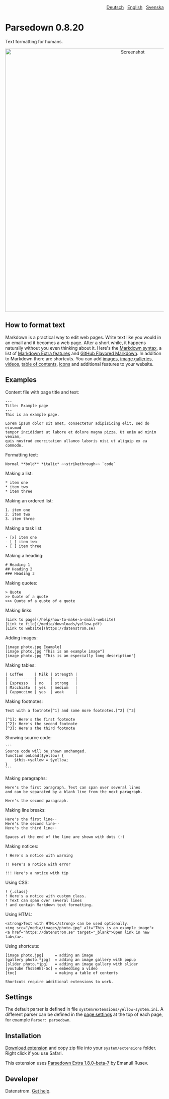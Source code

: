 <p align="right"><a href="README-de.md">Deutsch</a> &nbsp; <a href="README.md">English</a> &nbsp; <a href="README-sv.md">Svenska</a></p>

# Parsedown 0.8.20

Text formatting for humans.

<p align="center"><img src="parsedown-screenshot.png?raw=true" width="795" height="836" alt="Screenshot"></p>

## How to format text

Markdown is a practical way to edit web pages. Write text like you would in an email and it becomes a web page. After a short while, it happens naturally without you even thinking about it. Here's the [Markdown syntax](http://commonmark.org/help/), a list of [Markdown Extra features](https://michelf.ca/projects/php-markdown/extra/) and [GitHub Flavored Markdown](https://help.github.com/en/articles/basic-writing-and-formatting-syntax). In addition to Markdown there are shortcuts. You can add [images](https://github.com/datenstrom/yellow-extensions/tree/master/source/image), [image galleries](https://github.com/datenstrom/yellow-extensions/tree/master/source/gallery), [videos](https://github.com/datenstrom/yellow-extensions/tree/master/source/youtube), [table of contents](https://github.com/datenstrom/yellow-extensions/tree/master/source/toc), [icons](https://github.com/datenstrom/yellow-extensions/tree/master/source/fontawesome) and additional features to your website.

## Examples

Content file with page title and text:

    ---
    Title: Example page
    ---
    This is an example page.

    Lorem ipsum dolor sit amet, consectetur adipisicing elit, sed do eiusmod 
    tempor incididunt ut labore et dolore magna pizza. Ut enim ad minim veniam, 
    quis nostrud exercitation ullamco laboris nisi ut aliquip ex ea commodo. 

Formatting text:

    Normal **bold** *italic* ~~strikethrough~~ `code`

Making a list:

    * item one
    * item two
    * item three

Making an ordered list:

    1. item one
    2. item two
    3. item three

Making a task list:

    - [x] item one
    - [ ] item two
    - [ ] item three

Making a heading:

    # Heading 1
    ## Heading 2
    ### Heading 3

Making quotes:

    > Quote
    >> Quote of a quote
    >>> Quote of a quote of a quote

Making links:

    [Link to page](/help/how-to-make-a-small-website)
    [Link to file](/media/downloads/yellow.pdf)
    [Link to website](https://datenstrom.se)

Adding images:

    [image photo.jpg Example]
    [image photo.jpg "This is an example image"]
    [image photo.jpg "This is an especially long description"]

Making tables:

    | Coffee     | Milk | Strength |
    |------------|------|----------|
    | Espresso   | no   | strong   |
    | Macchiato  | yes  | medium   |
    | Cappuccino | yes  | weak     |

Making footnotes:

    Text with a footnote[^1] and some more footnotes.[^2] [^3]
    
    [^1]: Here's the first footnote
    [^2]: Here's the second footnote
    [^3]: Here's the third footnote

Showing source code:

    ```
    Source code will be shown unchanged.
    function onLoad($yellow) {
        $this->yellow = $yellow;
    }
    ```

Making paragraphs:

    Here's the first paragraph. Text can span over several lines
    and can be separated by a blank line from the next paragraph.

    Here's the second paragraph.

Making line breaks:

    Here's the first line⋅⋅
    Here's the second line⋅⋅
    Here's the third line⋅⋅
    
    Spaces at the end of the line are shown with dots (⋅)

Making notices:

    ! Here's a notice with warning
    
    !! Here's a notice with error
    
    !!! Here's a notice with tip

Using CSS:

    ! {.class}
    ! Here's a notice with custom class.
    ! Text can span over several lines
    ! and contain Markdown text formatting.

Using HTML:

    <strong>Text with HTML</strong> can be used optionally.
    <img src="/media/images/photo.jpg" alt="This is an example image">
    <a href="https://datenstrom.se" target="_blank">Open link in new tab</a>.

Using shortcuts:

    [image photo.jpg]     = adding an image
    [gallery photo.*jpg]  = adding an image gallery with popup
    [slider photo.*jpg]   = adding an image gallery with slider
    [youtube fhs55HEl-Gc] = embedding a video
    [toc]                 = making a table of contents

    Shortcuts require additional extensions to work. 

## Settings

The default parser is defined in file `system/extensions/yellow-system.ini`. A different parser can be defined in the [page settings](https://github.com/datenstrom/yellow-extensions/tree/master/source/core#settings-page) at the top of each page, for example `Parser: parsedown`.

## Installation

[Download extension](https://github.com/datenstrom/yellow-extensions/raw/master/zip/parsedown.zip) and copy zip file into your `system/extensions` folder. Right click if you use Safari.

This extension uses [Parsedown Extra 1.8.0-beta-7](https://github.com/erusev/parsedown) by Emanuil Rusev.

## Developer

Datenstrom. [Get help](https://datenstrom.se/yellow/help/).
